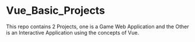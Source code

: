 # Vue_Basic_Projects
This repo contains 2 Projects, one is a Game Web Application and the Other is an Interactive Application using the concepts of Vue.
